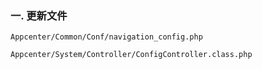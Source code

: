 ### 一. 更新文件

	Appcenter/Common/Conf/navigation_config.php
	
	Appcenter/System/Controller/ConfigController.class.php
	